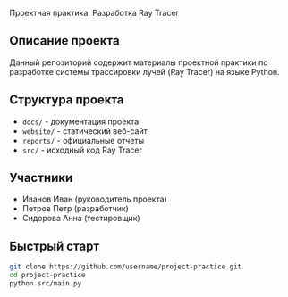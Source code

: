 Проектная практика: Разработка Ray Tracer

## Описание проекта
Данный репозиторий содержит материалы проектной практики по разработке системы трассировки лучей (Ray Tracer) на языке Python.

## Структура проекта
- `docs/` - документация проекта
- `website/` - статический веб-сайт
- `reports/` - официальные отчеты
- `src/` - исходный код Ray Tracer

## Участники
- Иванов Иван (руководитель проекта)
- Петров Петр (разработчик)
- Сидорова Анна (тестировщик)

## Быстрый старт
```bash
git clone https://github.com/username/project-practice.git
cd project-practice
python src/main.py
